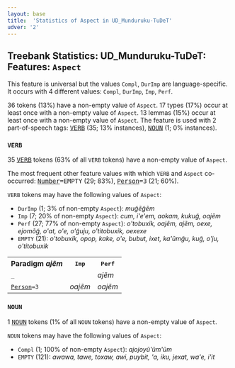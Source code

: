 ```yaml
---
layout: base
title:  'Statistics of Aspect in UD_Munduruku-TuDeT'
udver: '2'
---
```


## Treebank Statistics: UD_Munduruku-TuDeT: Features: `Aspect`

This feature is universal but the values `Compl`, `DurImp` are language-specific.
It occurs with 4 different values: `Compl`, `DurImp`, `Imp`, `Perf`.

36 tokens (13%) have a non-empty value of `Aspect`.
17 types (17%) occur at least once with a non-empty value of `Aspect`.
13 lemmas (15%) occur at least once with a non-empty value of `Aspect`.
The feature is used with 2 part-of-speech tags: <tt><a href="myu_tudet-pos-VERB.html">VERB</a></tt> (35; 13% instances), <tt><a href="myu_tudet-pos-NOUN.html">NOUN</a></tt> (1; 0% instances).

### `VERB`

35 <tt><a href="myu_tudet-pos-VERB.html">VERB</a></tt> tokens (63% of all `VERB` tokens) have a non-empty value of `Aspect`.

The most frequent other feature values with which `VERB` and `Aspect` co-occurred: <tt><a href="myu_tudet-feat-Number.html">Number</a></tt><tt>=EMPTY</tt> (29; 83%), <tt><a href="myu_tudet-feat-Person.html">Person</a></tt><tt>=3</tt> (21; 60%).

`VERB` tokens may have the following values of `Aspect`:

* `DurImp` (1; 3% of non-empty `Aspect`): <em>mug̃ẽg̃ẽm</em>
* `Imp` (7; 20% of non-empty `Aspect`): <em>cum, i'e'em, aokam, kukug̃, oajẽm</em>
* `Perf` (27; 77% of non-empty `Aspect`): <em>o'tobuxik, oajẽm, ajẽm, oexe, ejomõg̃, o'at, o'e, o'g̃uju, o'titobuxik, oexexe</em>
* `EMPTY` (21): <em>o'tobuxik, opop, kake, o'e, bubut, ixet, ka'ũmg̃u, kug̃, o'ju, o'titobuxik</em>

<table>
  <tr><th>Paradigm <i>ajẽm</i></th><th><tt>Imp</tt></th><th><tt>Perf</tt></th></tr>
  <tr><td><tt>_</tt></td><td></td><td><em>ajẽm</em></td></tr>
  <tr><td><tt><tt><a href="myu_tudet-feat-Person.html">Person</a></tt><tt>=3</tt></tt></td><td><em>oajẽm</em></td><td><em>oajẽm</em></td></tr>
</table>

### `NOUN`

1 <tt><a href="myu_tudet-pos-NOUN.html">NOUN</a></tt> tokens (1% of all `NOUN` tokens) have a non-empty value of `Aspect`.

`NOUN` tokens may have the following values of `Aspect`:

* `Compl` (1; 100% of non-empty `Aspect`): <em>ajojoyũ'ũm'ũm</em>
* `EMPTY` (121): <em>awawa, tawe, toxaw, awi, puybit, 'a, iku, jexat, wa'e, i'it</em>


